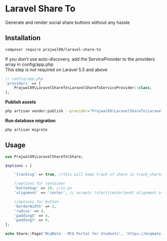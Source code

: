 # Laravel Share To
Generate and render social share buttons without any hassle

## Installation
```bash
composer require prajwal89/laravel-share-to
```

If you don't use auto-discovery, add the ServiceProvider to the providers array in config/app.php\
This step is not required on Laravel 5.5 and above 
```php
// config/app.php
'providers' => [
    Prajwal89\LaravelShareTo\LaravelShareToServiceProvider::class,
];
```

**Publish assets**
```bash
php artisan vendor:publish --provider="Prajwal89\LaravelShareTo\LaravelShareToServiceProvider"
```

**Run database migration**
```bash
php artisan migrate
```


## Usage
```php
use Prajwal89\LaravelShareTo\Share;

$options = [

    'tracking' => true, //this will keep track of share in track_shares table 

    //options for container
    'buttonGap' => 10, //in px
    'alignment' => 'center', // accepts (start|center|end) alignment of of buttons in container

    //options for button
    'borderWidth' => 2,
    'radius' => 4,
    'paddingX' => 4,
    'paddingY' => 8,
];

echo Share::Page('McqMate - MCQ Portal for Students', 'https://mcqmate.com', $options)->all()->getButtons();


```